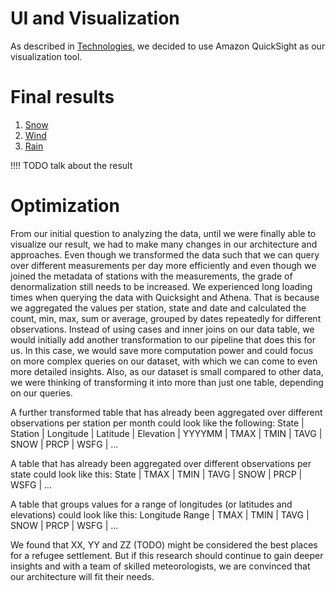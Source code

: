 # UI and Visualization

As described in [Technologies](../Technologies), we decided to use Amazon QuickSight as our visualization tool.

# Final results
1. [Snow](Snow)
2. [Wind](wind)
3. [Rain](Rain)

!!!! TODO talk about the result

# Optimization
From our initial question to analyzing the data, until we were finally able to visualize our result, we had to make many changes in our architecture and approaches.
Even though we transformed the data such that we can query over different measurements per day more efficiently and even though we joined
the metadata of stations with the measurements, the grade of denormalization still needs to be increased.
We experienced long loading times when querying the data with Quicksight and Athena.
That is because we aggregated the values per station, state and date and calculated the count, min, 
max, sum or average, grouped by dates repeatedly for different observations.
Instead of using cases and inner joins on our data table, we would initially add another transformation to our pipeline that does this for us.
In this case, we would save more computation power and could focus on more complex queries on our dataset, with which we can come to even more detailed insights.
Also, as our dataset is small compared to other data, we were thinking of transforming it into more than just one table, depending on our queries.

A further transformed table that has already been aggregated over different observations per station per month could look like the following:
State | Station | Longitude | Latitude | Elevation | YYYYMM | TMAX | TMIN | TAVG | SNOW | PRCP | WSFG | ...

A table that has already been aggregated over different observations per state could look like this:
State | TMAX | TMIN | TAVG | SNOW | PRCP | WSFG | ...

A table that groups values for a range of longitudes (or latitudes and elevations) could look like this:
Longitude Range | TMAX | TMIN | TAVG | SNOW | PRCP | WSFG | ...

We found that XX, YY and ZZ (TODO) might be considered the best places for a refugee settlement. 
But if this research should continue to gain deeper insights and with a team of skilled meteorologists, we are convinced that our architecture will fit their needs.
